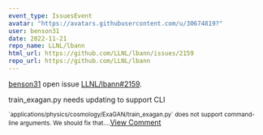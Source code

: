 ```yaml
---
event_type: IssuesEvent
avatar: "https://avatars.githubusercontent.com/u/30674819?"
user: benson31
date: 2022-11-21
repo_name: LLNL/lbann
html_url: https://github.com/LLNL/lbann/issues/2159
repo_url: https://github.com/LLNL/lbann
---
```


<a href='https://github.com/benson31' target='_blank'>benson31</a> open issue <a href='https://github.com/LLNL/lbann/issues/2159' target='_blank'>LLNL/lbann#2159</a>.

<p>train_exagan.py needs updating to support CLI</p><small>`applications/physics/cosmology/ExaGAN/train_exagan.py` does not support command-line arguments. We should fix that....</small><a href='https://github.com/LLNL/lbann/issues/2159' target='_blank'>View Comment</a>